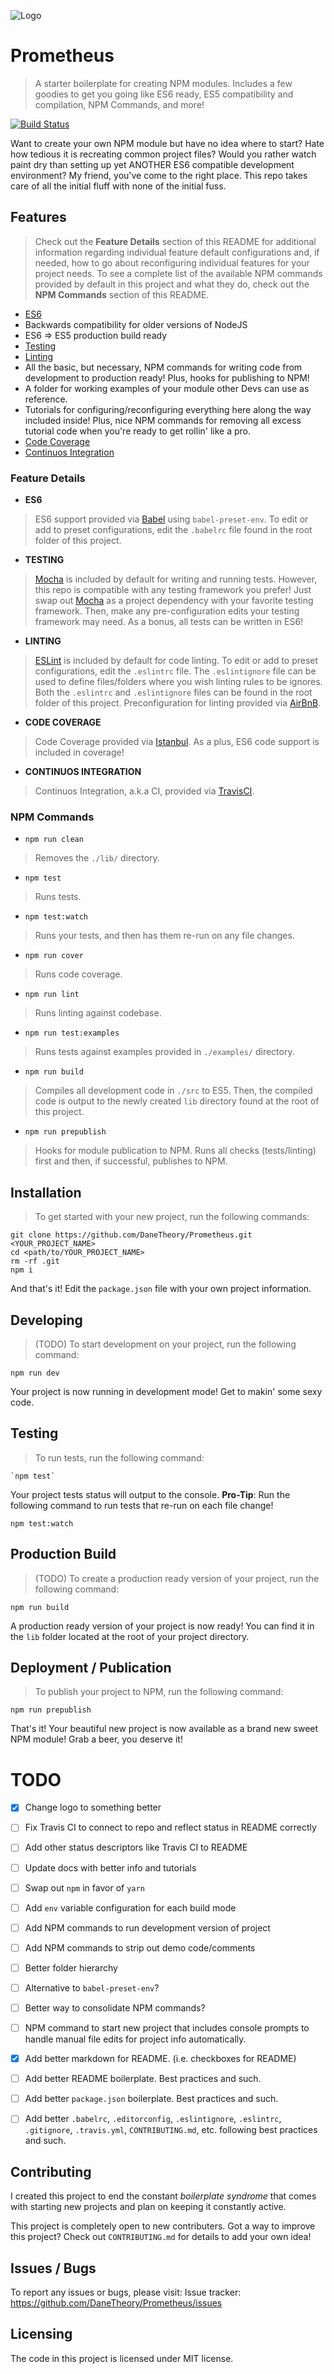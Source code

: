 ![Logo](https://mir-s3-cdn-cf.behance.net/project_modules/fs/6bcfa521547415.56304fdd8a6c6.jpg)



# Prometheus
> A starter boilerplate for creating NPM modules. Includes a few goodies to get you going like ES6 ready, ES5 compatibility and compilation, NPM Commands, and more!

[![Build Status](https://travis-ci.org/DaneTheory/Prometheus.svg?branch=master)](https://travis-ci.org/DaneTheory/Prometheus)

Want to create your own NPM module but have no idea where to start? Hate how tedious it is recreating common project files? Would you rather watch paint dry than setting up yet ANOTHER ES6 compatible development environment? My friend, you've come to the right place. This repo takes care of all the initial fluff with none of the initial fuss.



## Features
> Check out the __Feature Details__ section of this README for additional information regarding individual feature default configurations and, if needed, how to go about reconfiguring individual features for your project needs. To see a complete list of the available NPM commands provided by default in this project and what they do, check out the __NPM Commands__ section of this README.

* [ES6](https://babeljs.io)
* Backwards compatibility for older versions of NodeJS
* ES6 => ES5 production build ready
* [Testing](https://mochajs.org)
* [Linting](eslint.org)
* All the basic, but necessary, NPM commands for writing code from development to production ready! Plus, hooks for publishing to NPM!
* A folder for working examples of your module other Devs can use as reference.
* Tutorials for configuring/reconfiguring everything here along the way included inside! Plus, nice NPM commands for removing all excess tutorial code when you're ready to get rollin' like a pro.
* [Code Coverage](https://github.com/gotwarlost/istanbul)
* [Continuos Integration](travis-ci.org)



### Feature Details

* __ES6__
> ES6 support provided via [Babel](https://babeljs.io) using `babel-preset-env`. To edit or add to preset configurations, edit the `.babelrc` file found in the root folder of this project.

* __TESTING__
> [Mocha](https://mochajs.org) is included by default for writing and running tests. However, this repo is compatible with any testing framework you prefer! Just swap out [Mocha](https://mochajs.org) as a project dependency with your favorite testing framework. Then, make any pre-configuration edits your testing framework may need. As a bonus, all tests can be written in ES6!

* __LINTING__
> [ESLint](eslint.org) is included by default for code linting. To edit or add to preset configurations, edit the `.eslintrc` file. The `.eslintignore` file can be used to define files/folders where you wish linting rules to be ignores. Both the `.eslintrc` and `.eslintignore` files can be found in the root folder of this project. Preconfiguration for linting provided via [AirBnB](https://github.com/airbnb/javascript/tree/master/packages/eslint-config-airbnb).

* __CODE COVERAGE__
> Code Coverage provided via [Istanbul](https://github.com/gotwarlost/istanbul). As a plus, ES6 code support is included in coverage!

* __CONTINUOS INTEGRATION__
> Continuos Integration, a.k.a CI, provided via [TravisCI](travis-ci.org).



### NPM Commands

* `npm run clean`
> Removes the `./lib/` directory.

*  `npm test`
> Runs tests.

* `npm test:watch`
> Runs your tests, and then has them re-run on any file changes.

* `npm run cover`
> Runs code coverage.

* `npm run lint`
> Runs linting against codebase.

* `npm run test:examples`
> Runs tests against examples provided in `./examples/` directory.

* `npm run build`
> Compiles all development code in `./src` to ES5. Then, the compiled code is output to the newly created `lib` directory found at the root of this project.

* `npm run prepublish`
> Hooks for module publication to NPM. Runs all checks (tests/linting) first and then, if successful, publishes to NPM.



## Installation
> To get started with your new project, run the following commands:

```
git clone https://github.com/DaneTheory/Prometheus.git <YOUR_PROJECT_NAME>
cd <path/to/YOUR_PROJECT_NAME>
rm -rf .git
npm i
```

And that's it! Edit the `package.json` file with your own project information.



## Developing
> (TODO) To start development on your project, run the following command:

```
npm run dev
```

Your project is now running in development mode! Get to makin' some sexy code.



## Testing
> To run tests, run the following command:

```
`npm test`
```

Your project tests status will output to the console.
__Pro-Tip__: Run the following command to run tests that re-run on each file change!

```
npm test:watch
```



## Production Build
> (TODO) To create a production ready version of your project, run the following command:

```
npm run build
```

A production ready version of your project is now ready! You can find it in the `lib` folder located at the root of your project directory.



## Deployment / Publication
> To publish your project to NPM, run the following command:
```
npm run prepublish
```

That's it! Your beautiful new project is now available as a brand new sweet NPM module! Grab a beer, you deserve it!



# TODO
- [X] Change logo to something better
- [ ] Fix Travis CI to connect to repo and reflect status in README correctly
- [ ] Add other status descriptors like Travis CI to README
- [ ] Update docs with better info and tutorials
- [ ] Swap out `npm` in favor of `yarn`
- [ ] Add `env` variable configuration for each build mode
- [ ] Add NPM commands to run development version of project
- [ ] Add NPM commands to strip out demo code/comments
- [ ] Better folder hierarchy
- [ ] Alternative to `babel-preset-env`?
- [ ] Better way to consolidate NPM commands?
- [ ] NPM command to start new project that includes console prompts to handle manual file edits for project info automatically.
- [X] Add better markdown for README. (i.e. checkboxes for README)
- [ ] Add better README boilerplate. Best practices and such.
- [ ] Add better `package.json` boilerplate. Best practices and such.
- [ ] Add better `.babelrc`, `.editorconfig`, `.eslintignore`, `.eslintrc`, `.gitignore`, `.travis.yml`, `CONTRIBUTING.md`, etc. following best practices and such.


## Contributing

I created this project to end the constant _boilerplate syndrome_ that comes with starting new projects and plan on keeping it constantly active.

This project is completely open to new contributers. Got a way to improve this project? Check out `CONTRIBUTING.md` for details to add your own idea!



## Issues / Bugs

To report any issues or bugs, please visit:
Issue tracker: https://github.com/DaneTheory/Prometheus/issues



## Licensing

The code in this project is licensed under MIT license.
